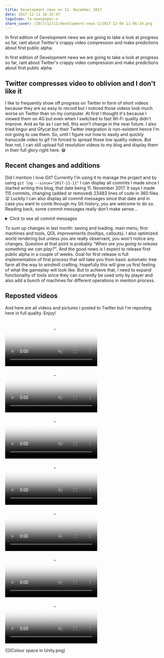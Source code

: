 ```yaml
---
title: Development news on 11. December 2017
date: 2017-12-11 16:32:47
logoIcon: fa-newspaper-o
share_cover: /2017/12/11/development-news-1/2017-12-04 11-06-24.png
---
```


In first edition of Development news we are going to take a look at progress so far, rant about Twitter's crappy video compression and make predictions about first public alpha.

<!-- more -->

In first edition of Development news we are going to take a look at progress so far, rant about Twitter's crappy video compression and make predictions about first public alpha.

## Twitter compresses video to oblivion and I don't like it

I like to frequently show off progress on Twitter in form of short videos because they are so easy to record but I noticed those videos look much worse on Twitter than on my computer. At first I thought it's because I viewed them on 4G but even when I switched to fast Wi-Fi quality didn't improve. And as far as I can tell, this won't change in the near future. I also tried Imgur and Gfycat but their Twitter integration is non-existent hence I'm not going to use them. So, until I figure out how to easily and quickly transcode video to gif I'm forced to spread those low quality videos. But fear not, I can still upload full resolution videos to my blog and display them in their full glory right here. 😁

## Recent changes and additions

Did I mention I love Git? Currently I'm using it to manage the project and by using `git log --since="2017-11-11"` I can display all commits I made since I started writing this blog, that date being 11. November 2017. It says I made 115 commits, changing (added or removed) 23483 lines of code in 360 files. 😲 Luckily I can also display all commit messages since that date and in case you want to comb through my Git history, you are welcome to do so. Reading back, some commit messages really don't make sense... 

<details><summary>Click to see all commit messages</summary><samp>Collect Player and Skyworld under one parent to make saving to file easier
Create serializable version of Vector3 and Quaternion
Allow keys to be unsubscribed
Change serialization to vanilla C# BinaryFormatter
Remove unused manual serialization methods
Correctly rotate all entity prefabs
Fix compilation warnings
Release some more resources when clearing server data
Start working on Main Menu
Add custom Skyboxes to main menu and game
Add Nova Mono and Open Sans fonts
Create button element
Create text element
Make inventory slot background sliced
Create WorldList animations
Fix strange problem with button controller
Move saves directory to MyDocuments
List world entries in main menu
Load world from world list
Split data and behaviour of entities
Save and load player's rotation
Copy server inventory to client inventory to break reference. Otherwise changes to client inventory effected server inventory.
Improve code for clicking the slot
Rename some filenames of classes
Split entity Initialize method into 2 methods, one for behaviour and one for data
Fix yet another bug with null Parent in InventorySlot
Make entity UIs static size
Don't override UnityEngine.Object.name
Release cursor when going to main menu
Don't destroy Main Menu UI immediately because EventSystem freaks out
Start working on actual implementation of HTSF
Consolidate all block and item textures
Respect block rotation when rendering faces of block
Implement sticky blocks and correct block rotation
Implement transparent blocks
Request selected slot when start rendering inventory bar
Move materials to correct directory
Repack tiles spritesheet with TexturePacker
Improve backdrop of EntityUI
Nest all block colliders under one object
Rotate wood texture to be horizontal
Move generic canvas element to Elements directory
Add dirt, grass and oak sapling
Remove entity data when removing entity
Update TODO
Add OakSapling entity
Run entity's CanPlace method when placing entity
Check space before growing tree
Make leaves non-transparent
Create simple FPS counter
Start working on callout
Use callout with oak sapling
Check in some random Unity settings
Reduce size of cursor
Remove callout when breaking sapling
Change ItemType from readonly to const
Implement axe behaviour
Destroy only those log blocks that were created by tree
Wire up events for dropped items and use simple renderer
Defer moving of dropped item to ItemRenderer
Use Unity physics to detect collision
Improve position interpolation for dropped items
Nest items under world renderer (to ensure destruction)
Calculate distance item moved in last frame to improve rendering
Code cleanup
Change gradient of slope that allows item sliding
Drop item only if you actually have it
Move rendering of dropped items into ItemRenderer
Add LogFormat methods for warning and error
Add rendering for entities
Implement renderer for items that don't have block form
Create windmill model
Animate rotation and export it to Unity
Update Windmill animations and add icon
Remove unsused assets
Add blend1 files to .gitingore
Add NoUI flag to BaseEntity
Add code necessary for windmill
Implement child multiblocks for windmill
Create BetterAnimator component that prevents visits to same state
Add some helper classes
Calculate strength of windmill and update animation
Finally fix incorrect vertex order. You should start from bottom left from beginning!
Render only blocks that were updated
Unsubscribe from events
Improve animation for Windmill
Move .psd to correct directory
Add shaft entity
Implement rotation for shaft
Apparently 'new' keyword doesn't complain if base method is incompatible.
Use drop mechanic in Axe tool
Rework inventory background
Create prefab for tooltip
Use actual text in tooltip
Improve tooltip scaling
Create tooltip data for all items
Transmit transmission through shaft
Change shaft model
Reduce border on tooltip
Hide shortcuts behind compile flags
Stop transmiting power when entity is destroyed
Add Transmission Splitter
Hide or show tooltips when taking or placing items in inventory
Add bevel gear for transmissions
Rework model of transmission splitter
Rotate sticky blocks depending on player's location
Separately control speed of splitter parts
Create new icon for mechanical splitter
Satisfy compiler warnings
What if I bump up quality?
Allow game to run in background
Tie player movement to physics updates instead of render updates
Don't divide power in splitter, just transmit the same on both sides
Make player movement speed nondependent on framerate
</samp></details>


To sum up changes in last month: saving and loading, main menu, first machines and tools, QOL improvements (tooltips, callouts). I also optimized world rendering but unless you are really observant, you won't notice any changes. Question at that point is probably *"When are you going to release something we can play?"*. And the good news is I expect to release first public alpha in a couple of weeks. Goal for first release is full implementation of first process that will take you from basic automatic tree farm all the way to windmill crafting. Hopefully this will give us first feeling of what the gameplay will look like. But to achieve that, I need to expand functionality of tools since they can currently be used only by player and also add a bunch of machines for different operations in mention process.

## Reposted videos

And here are all videos and pictures I posted to Twitter but I'm reposting here in full quality. Enjoy!


<video poster="/2017/12/11/development-news-1/2017-12-01 20-27-23.png" preload="auto" autoplay="autoplay" muted="muted" loop="loop" webkit-playsinline="">
		<source src="/2017/12/11/development-news-1/2017-12-01 20-27-23.mp4" type="video/mp4">
</video>


<video poster="/2017/12/11/development-news-1/2017-12-02 10-28-07.png" preload="auto" autoplay="autoplay" muted="muted" loop="loop" webkit-playsinline="">
		<source src="/2017/12/11/development-news-1/2017-12-02 10-28-07.mp4" type="video/mp4">
</video>


<video poster="/2017/12/11/development-news-1/2017-12-04 11-06-24.png" preload="auto" autoplay="autoplay" muted="muted" loop="loop" webkit-playsinline="">
		<source src="/2017/12/11/development-news-1/2017-12-04 11-06-24.mp4" type="video/mp4">
</video>


<video poster="/2017/12/11/development-news-1/2017-12-06 16-04-50.png" preload="auto" autoplay="autoplay" muted="muted" loop="loop" webkit-playsinline="">
		<source src="/2017/12/11/development-news-1/2017-12-06 16-04-50.mp4" type="video/mp4">
</video>


<video poster="/2017/12/11/development-news-1/2017-12-07 18-39-34.png" preload="auto" autoplay="autoplay" muted="muted" loop="loop" webkit-playsinline="">
		<source src="/2017/12/11/development-news-1/2017-12-07 18-39-34.mp4" type="video/mp4">
</video>


<video poster="/2017/12/11/development-news-1/2017-12-10 12-46-37.png" preload="auto" autoplay="autoplay" muted="muted" loop="loop" webkit-playsinline="">
		<source src="/2017/12/11/development-news-1/2017-12-10 12-46-37.mp4" type="video/mp4">
</video>


<video poster="/2017/12/11/development-news-1/2017-12-11 11-35-19.png" preload="auto" autoplay="autoplay" muted="muted" loop="loop" webkit-playsinline="">
		<source src="/2017/12/11/development-news-1/2017-12-11 11-35-19.mp4" type="video/mp4">
</video>

![](Colour space in Unity.png)